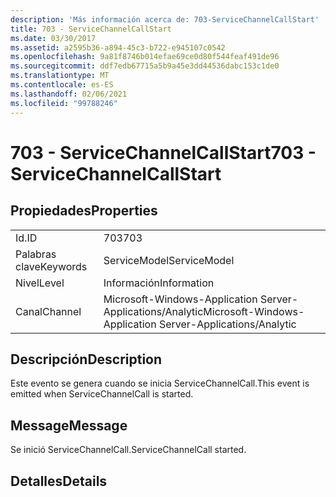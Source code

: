 ```yaml
---
description: 'Más información acerca de: 703-ServiceChannelCallStart'
title: 703 - ServiceChannelCallStart
ms.date: 03/30/2017
ms.assetid: a2595b36-a894-45c3-b722-e945107c0542
ms.openlocfilehash: 9a81f8746b014efae69ce0d80f544feaf491de96
ms.sourcegitcommit: ddf7edb67715a5b9a45e3dd44536dabc153c1de0
ms.translationtype: MT
ms.contentlocale: es-ES
ms.lasthandoff: 02/06/2021
ms.locfileid: "99788246"
---
```

# <a name="703---servicechannelcallstart"></a><span data-ttu-id="a2009-103">703 - ServiceChannelCallStart</span><span class="sxs-lookup"><span data-stu-id="a2009-103">703 - ServiceChannelCallStart</span></span>

## <a name="properties"></a><span data-ttu-id="a2009-104">Propiedades</span><span class="sxs-lookup"><span data-stu-id="a2009-104">Properties</span></span>  
  
|||  
|-|-|  
|<span data-ttu-id="a2009-105">Id.</span><span class="sxs-lookup"><span data-stu-id="a2009-105">ID</span></span>|<span data-ttu-id="a2009-106">703</span><span class="sxs-lookup"><span data-stu-id="a2009-106">703</span></span>|  
|<span data-ttu-id="a2009-107">Palabras clave</span><span class="sxs-lookup"><span data-stu-id="a2009-107">Keywords</span></span>|<span data-ttu-id="a2009-108">ServiceModel</span><span class="sxs-lookup"><span data-stu-id="a2009-108">ServiceModel</span></span>|  
|<span data-ttu-id="a2009-109">Nivel</span><span class="sxs-lookup"><span data-stu-id="a2009-109">Level</span></span>|<span data-ttu-id="a2009-110">Información</span><span class="sxs-lookup"><span data-stu-id="a2009-110">Information</span></span>|  
|<span data-ttu-id="a2009-111">Canal</span><span class="sxs-lookup"><span data-stu-id="a2009-111">Channel</span></span>|<span data-ttu-id="a2009-112">Microsoft-Windows-Application Server-Applications/Analytic</span><span class="sxs-lookup"><span data-stu-id="a2009-112">Microsoft-Windows-Application Server-Applications/Analytic</span></span>|  
  
## <a name="description"></a><span data-ttu-id="a2009-113">Descripción</span><span class="sxs-lookup"><span data-stu-id="a2009-113">Description</span></span>  

 <span data-ttu-id="a2009-114">Este evento se genera cuando se inicia ServiceChannelCall.</span><span class="sxs-lookup"><span data-stu-id="a2009-114">This event is emitted when ServiceChannelCall is started.</span></span>  
  
## <a name="message"></a><span data-ttu-id="a2009-115">Message</span><span class="sxs-lookup"><span data-stu-id="a2009-115">Message</span></span>  

 <span data-ttu-id="a2009-116">Se inició ServiceChannelCall.</span><span class="sxs-lookup"><span data-stu-id="a2009-116">ServiceChannelCall started.</span></span>  
  
## <a name="details"></a><span data-ttu-id="a2009-117">Detalles</span><span class="sxs-lookup"><span data-stu-id="a2009-117">Details</span></span>
